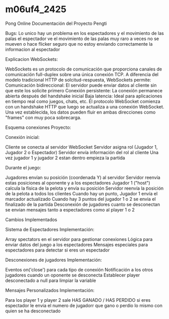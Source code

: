 # m06uf4_2425
Pong Online
Documentación del Proyecto Pengti

Bugs:
Lo unico hay un problema en los espectadores y el movimiento de las palas el espectador ve el movimiento de las palas muy raro a veces no se mueven o hace flicker seguro que no estoy enviando correctamente la informacion al espectador

Explicacion WebSockets:

WebSockets es un protocolo de comunicación que proporciona canales de comunicación full-duplex sobre una única conexión TCP. A diferencia del modelo tradicional HTTP de solcitud-respuesta, WebSockets permite:
Comunicación bidireccional: El servidor puede enviar datos al cliente sin que este los solicite primero
Conexión persistente: La conexión permanece abierta después del handshake inicial
Baja latencia: Ideal para aplicaciones en tiempo real como juegos, chats, etc.
El protocolo WebSocket comienza con un handshake HTTP que luego se actualiza a una conexión WebSocket. Una vez establecida, los datos pueden fluir en ambas direcciones como "frames" con muy poca sobrecarga.

Esquema conexiones Proyecto:

Conexión inicial:

Cliente se conecta al servidor WebSocket
Servidor asigna rol (Jugador 1, Jugador 2 o Espectador)
Servidor envía información del rol al cliente
Una vez jugador 1 y jugador 2 estan dentro empieza la partida

Durante el juego:

Jugadores envían su posición (coordenada Y) al servidor
Servidor reenvía estas posiciones al oponente y a los espectadores
Jugador 1 ("host") calcula la física de la pelota y envía su posición
Servidor reenvía la posición de la pelota a todos los clientes
Cuando hay un punto, Jugador 1 envía el marcador actualizado
Cuando hay 3 puntos del jugador 1 o 2 se envia el finalizado de la partida
Desconexión de jugadores cuanto se desconectan se envian mensajes tanto a espectadores como al player 1 o 2

Cambios Implementados

Sistema de Espectadores
Implementación:

Array spectators en el servidor para gestionar conexiones
Lógica para enviar datos del juego a los espectadores
Mensajes especiales para espectadores para detectar si eres un espectador

Desconexiones de jugadores
Implementación:

Eventos on('close') para cada tipo de conexión
Notificación a los otros jugadores cuando un oponente se desconecta
Establecer player desconectado a null para limpiar la variable

Mensajes Personalizados
Implementación:

Para los player 1 y player 2 sale HAS GANADO / HAS PERDIDO si eres espectador le envia el numero de jugadorr que gano o perdio lo mismo con quien se ha desconectado
